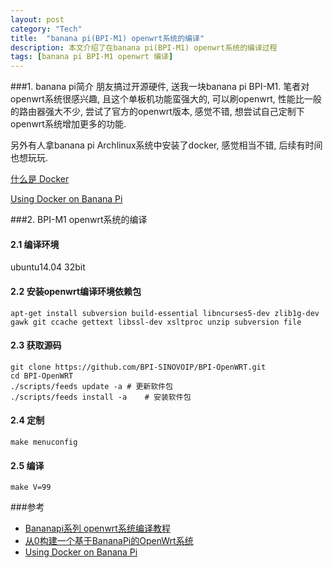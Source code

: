 ```yaml
---
layout: post
category: "Tech"
title:  "banana pi(BPI-M1) openwrt系统的编译"
description: 本文介绍了在banana pi(BPI-M1) openwrt系统的编译过程
tags: [banana pi BPI-M1 openwrt 编译]
---
```


###1. banana pi简介
  朋友搞过开源硬件, 送我一块banana pi BPI-M1. 笔者对openwrt系统很感兴趣, 且这个单板机功能蛮强大的, 可以刷openwrt, 性能比一般的路由器强大不少, 尝试了官方的openwrt版本, 感觉不错, 想尝试自己定制下openwrt系统增加更多的功能. 

  另外有人拿banana pi Archlinux系统中安装了docker, 感觉相当不错, 后续有时间也想玩玩.
    
<a href="http://dockerpool.com/static/books/docker_practice/introduction/what.html">什么是 Docker</a>

<a href="http://www.finklabs.org/articles/using-docker-on-banana-pi.html">Using Docker on Banana Pi</a>

###2. BPI-M1 openwrt系统的编译

#### 2.1 编译环境
ubuntu14.04 32bit

#### 2.2 安装openwrt编译环境依赖包

    apt-get install subversion build-essential libncurses5-dev zlib1g-dev gawk git ccache gettext libssl-dev xsltproc unzip subversion file

#### 2.3 获取源码

    git clone https://github.com/BPI-SINOVOIP/BPI-OpenWRT.git
    cd BPI-OpenWRT
    ./scripts/feeds update -a # 更新软件包
    ./scripts/feeds install -a    # 安装软件包

#### 2.4 定制

    make menuconfig
    

#### 2.5 编译

    make V=99
    



###参考
* <a href="http://www.lichanglin.cn/Bananapi%E7%B3%BB%E5%88%97%20openwrt%E7%B3%BB%E7%BB%9F%E7%BC%96%E8%AF%91%E6%95%99%E7%A8%8B/">Bananapi系列 openwrt系统编译教程</a>
* <a href="http://www.lizhaozhong.info/archives/1230">从0构建一个基于BananaPi的OpenWrt系统</a>
* <a href="http://www.finklabs.org/articles/using-docker-on-banana-pi.html">Using Docker on Banana Pi</a>

